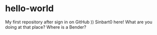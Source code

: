 # hello-world
My  first repository after sign in on GitHub ))
Sinbart0 here! What are you doing at that place?
Where is a Bender?
